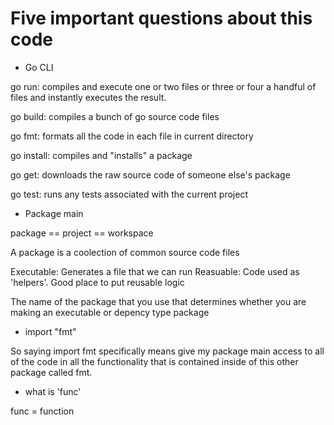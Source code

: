 # Five important questions about this code

- Go CLI

go run: compiles and execute one or two files or three or four a handful of files and instantly executes the result.

go build: compiles a bunch of go source code files

go fmt: formats all the code in each file in current directory

go install: compiles and "installs" a package

go get: downloads the raw source code of someone else's package

go test: runs any tests associated with the current project

- Package main

package == project == workspace

A package is a coolection of common source code files

Executable: Generates a file that we can run
Reasuable: Code used as 'helpers'. Good place to put reusable logic

The name of the package that you use that determines whether you are making an executable or depency type package

- import "fmt"

So saying import fmt specifically means give my package main access to all of the code in all the functionality that is contained inside of this other package called fmt.

- what is 'func'

func = function